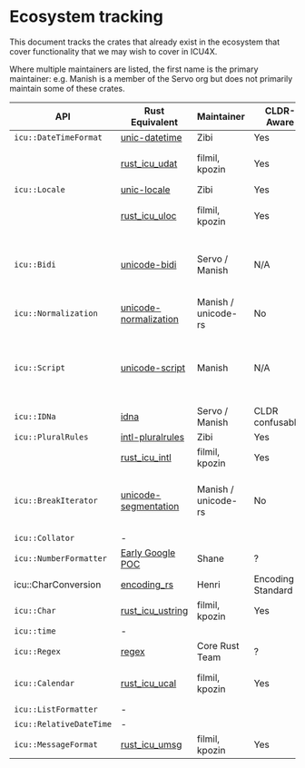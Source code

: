 
# Ecosystem tracking

This document tracks the crates that already exist in the ecosystem that cover functionality that we may wish to cover in ICU4X.

Where multiple maintainers are listed, the first name is the primary maintainer: e.g. Manish is a member of the Servo org but does not primarily maintain some of these crates.

| **API**                 | **Rust Equivalent**                                            | **Maintainer**      | **CLDR-Aware**   | **Action** | **Notes**                                                          |
|-------------------------|----------------------------------------------------------------|---------------------|------------------|------------|--------------------------------------------------------------------|
| `icu::DateTimeFormat`   | [unic-datetime](https://github.com/zbraniecki/unic-datetime)   | Zibi                | Yes              | Import     |                                                                    |
|                         | [rust_icu_udat](https://crates.io/crates/rust_icu_udat)        | filmil, kpozin      | Yes              | Uncertain  | Rust wrapper around ICU4C                                          |
| `icu::Locale`           | [unic-locale](https://github.com/zbraniecki/unic-locale)       | Zibi                | Yes              | Import     |                                                                    |
|                         | [rust_icu_uloc](https://crates.io/crates/rust_icu_uloc)        | filmil, kpozin      | Yes              | Uncertain  | Rust wrapper around ICU4C                                          |
| `icu::Bidi`             | [unicode-bidi](http://docs.rs/unicode-bidi)                    | Servo / Manish      | N/A              | No Action  | Bidi and text layout are unlikely to be coming to ECMA-402         |
| `icu::Normalization`    | [unicode-normalization](http://docs.rs/unicode-normalization/) | Manish / unicode-rs | No               | Uncertain  | Main issue: [#40](https://github.com/unicode-org/icu4x/issues/40) |
| `icu::Script`           | [unicode-script](http://docs.rs/unicode-script/)               | Manish              | N/A              | No Action  | ICU4X should expose UCD data through its own custom pipeline       |
| `icu::IDNa`             | [idna](http://docs.rs/idna/)                                   | Servo / Manish      | CLDR confusables | Uncertain  | Main issue: [#42](https://github.com/unicode-org/icu4x/issues/42) |
| `icu::PluralRules`      | [intl-pluralrules](https://github.com/zbraniecki/pluralrules)  | Zibi                | Yes              | Import     |                                                                    |
|                         | [rust_icu_intl][1]                                             | filmil, kpozin      | Yes              | Uncertain  |                                                                    |
| `icu::BreakIterator`    | [unicode-segmentation](https://docs.rs/unicode-segmentation/)  | Manish / unicode-rs | No               | No Action  | No line segmentation. Wait for clear user demand outside Rust      |
| `icu::Collator`         | -                                                              |                     |                  |            |                                                                    |
| `icu::NumberFormatter`  | [Early Google POC](https://github.com/sffc/rust-wasm-i18n)     | Shane               | ?                | Import     |                                                                    |
| icu::CharConversion     | [encoding_rs](https://docs.rs/crate/encoding_rs/)              | Henri               | Encoding Standard| No Action  | Out of scope for ICU4X                                             |
| `icu::Char`             | [rust_icu_ustring](https://crates.io/crates/rust_icu_ustring)  | filmil, kpozin      | Yes              | Uncertain  |                                                                    |
| `icu::time`         | -                                                              |                     |                  |            |                                                                    |
| `icu::Regex`            | [regex](https://docs.rs/regex/1.3.7/regex/)                    | Core Rust Team      | ?                | No Action  | Main issue: [#37](https://github.com/unicode-org/icu4x/issues/37) |
| `icu::Calendar`         | [rust_icu_ucal](https://crates.io/crates/rust_icu_ucal)        | filmil, kpozin      | Yes              | Uncertain  | Rust wrapper around ICU4C                                          |
| `icu::ListFormatter`    | -                                                              |                     |                  |            |                                                                    |
| `icu::RelativeDateTime` | -                                                              |                     |                  |            |                                                                    |
| `icu::MessageFormat`    | [rust_icu_umsg][2]                                             | filmil, kpozin      | Yes              | Uncertain  |                                                                    |

[1]: https://github.com/google/rust_icu/tree/master/rust_icu_intl
[2]: https://crates.io/crates/rust_icu_umsg
